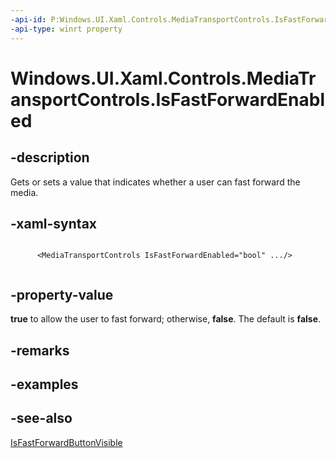 ```yaml
---
-api-id: P:Windows.UI.Xaml.Controls.MediaTransportControls.IsFastForwardEnabled
-api-type: winrt property
---
```


<!-- Property syntax
public bool IsFastForwardEnabled { get;  set; }
-->

# Windows.UI.Xaml.Controls.MediaTransportControls.IsFastForwardEnabled

## -description
Gets or sets a value that indicates whether a user can fast forward the media.


## -xaml-syntax
```xaml

      <MediaTransportControls IsFastForwardEnabled="bool" .../>
    
```


## -property-value
**true** to allow the user to fast forward; otherwise, **false**. The default is **false**.

## -remarks

## -examples

## -see-also
[IsFastForwardButtonVisible](mediatransportcontrols_isfastforwardbuttonvisible.md)
